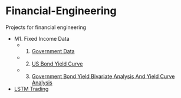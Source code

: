 # Financial-Engineering
Projects for financial engineering
- M1. Fixed Income Data
    - 1. [Government Data](https://github.com/WideSu/Financial-Engineering/blob/main/M1_1_GovernmentData.ipynb)
    - 2. [US Bond Yield Curve](https://github.com/WideSu/Financial-Engineering/blob/main/M1_2_USBondYieldCurve.ipynb)
    - 3. [Government Bond Yield Bivariate Analysis And Yield Curve Analysis](https://github.com/WideSu/Financial-Engineering/blob/main/M1_3_GovernmentBondYieldBivariateAnalysis.ipynb)
- [LSTM Trading](https://github.com/WideSu/Financial-Engineering/blob/main/LSTM_CodeTrading/LSTM_CodeTrading_RUI.ipynb)
